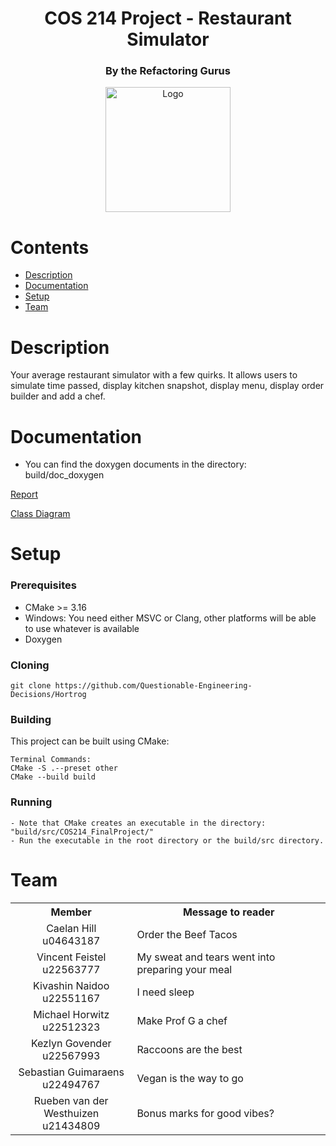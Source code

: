 <h1 align="center"> COS 214 Project - Restaurant Simulator </h1>
<h3 align="center"> By the Refactoring Gurus </h3>

<div align="center">
  <img src="https://pbs.twimg.com/media/FPrkatnVkAUibUj.jpg" alt="Logo" width="200" height="200">
</div>

# Contents

- [Description](#description)
- [Documentation](#documentation)
- [Setup](#setup)
- [Team](#team)

# Description

Your average restaurant simulator with a few quirks. It allows users to simulate time passed, display kitchen snapshot, display menu, display order builder and add a chef.

# Documentation
* You can find the doxygen documents in the directory: build/doc_doxygen

[Report](https://docs.google.com/document/d/1BQG2WX8L6CEYzWcNe0vgWh3lt2YmM9Rlaa8bVA0vqJQ/edit?usp=sharing)

[Class Diagram](https://www.dropbox.com/scl/fi/hsulqo5gh4yrpzk5pkqv4/COS-214-Final-Project.vpp?rlkey=e0tp5eztna4x5hlfotfcfegm8&dl=0)

# Setup
### Prerequisites

* CMake >= 3.16
* Windows: You need either MSVC or Clang, other platforms will be able to use whatever is available
* Doxygen

### Cloning
```
git clone https://github.com/Questionable-Engineering-Decisions/Hortrog
```
### Building
This project can be built using CMake:
```
Terminal Commands:
CMake -S .--preset other
CMake --build build
```

### Running
```
- Note that CMake creates an executable in the directory: "build/src/COS214_FinalProject/"
- Run the executable in the root directory or the build/src directory.  
```

# Team 

<table>
    <tr><th>Member</th><th>Message to reader</th></tr>
    <tr>
      <td align="center">
	  	Caelan Hill <br> u04643187 <br>
	  </td>
	  <td>
	  	Order the Beef Tacos
	  </td>
	</tr>
    <tr>
      <td align="center">
	  	Vincent Feistel <br> u22563777 <br>
	  </td>
	  <td>
	  	My sweat and tears went into preparing your meal
	  </td>
	</tr>
    <tr>
      <td align="center">
	  	Kivashin Naidoo <br> u22551167 <br>
	  </td>
	  <td>
		 I need sleep
	  </td>
	</tr>
    <tr>
      <td align="center">
	  	Michael Horwitz <br> u22512323 <br>
	  </td>
	  <td>
	  	Make Prof G a chef
	  </td>
	</tr>
    <tr>
      <td align="center">
	  	Kezlyn Govender <br> u22567993 <br>
	  </td>
	  <td>
	  	Raccoons are the best
	  </td>
	</tr>
    <tr>
      <td align="center">
	  	Sebastian Guimaraens <br> u22494767 <br>
	  </td>
	  <td>
	  	Vegan is the way to go
	  </td>
	</tr>
    <tr>
      <td align="center">
	  	Rueben van der Westhuizen <br> u21434809 <br>
	  </td>
	  <td>
	  	Bonus marks for good vibes?
	  </td>
	</tr>
</table>
